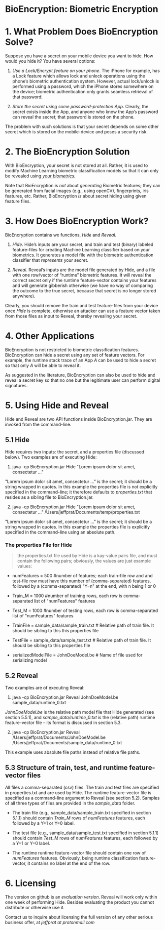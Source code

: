 # BioEncryption: Biometric Encryption 

# 1. What Problem Does BioEncryption Solve?

Suppose you have a secret on your mobile device you want to hide. How
would you hide it? You have several options:

1.  *Use a Lock/Encrypt feature on your phone*. The iPhone for example,
    has a Lock feature which allows lock and unlock operations using the
    phone’s biometric authentication system. However, actual lock/unlock
    is performed using a password, which the iPhone stores somewhere on
    the device; biometric authentication only grants seamless retrieval of that
    password.

2.  *Store the secret using some password-protection App*. Clearly, the
    secret exists inside the App, and anyone who know the App’s password
    can reveal the secret; that password is stored on the phone.

The problem with such solutions is that your secret depends on some other secret which is stored
on the mobile-device and poses a security risk.

# 2. The BioEncryption Solution

With BioEncryption, your secret is not stored at all. Rather, it is
used to modify Machine Learning biometric classification models so that
it can only be revealed using *<u>your biometrics</u>*. 

Note that BioEncryption is *not* about  *generating* Biometric features; they can be generated from facial images (e.g., using openCV), fingerprints, iris features, etc. Rather, BioEncryption *is* about secret hiding using given feature files.

# 3. How Does BioEncryption Work?

BioEncryption contains wo functions, *Hide* and *Reveal*.

1.  *Hide*. Hide’s inputs are your secret, and train and test (binary)
    labeled feature-files for creating Machine Learning classifier based
    on your biometrics. It generates a model file with the biometric
    authentication classifier that *represents* your secret.

2.  *Reveal*. Reveal’s inputs are the model file generated by Hide, and
    a file with one row/vector of “runtime” biometric features. It will
    reveal the correct secret only if the runtime feature-vector
    contains your features and will generate gibberish otherwise (we have no way of comparing the outcome to the true secret, because that secret is no longer stored anywhere).

Clearly, you should remove the train and test feature-files from your
device once *Hide* is complete, otherwise an attacker can use a feature
vector taken from those files as input to Reveal, thereby revealing your
secret.

# 4. Other Applications

BioEncryption is not restricted to biometric classification features. BioEncryption can
hide a secret using any set of feature vectors. For example, the runtime
stack trace of an App *A* can be used to hide a secret so that only *A*
will be able to reveal it.

As suggested in the literature, BioEncryption can also be used to hide and reveal a secret key so that no one but the legitimate user can perform digital signatures.

# 5. Using Hide and Reveal

Hide and Reveal are two API functions inside BioEncryption.jar. They are invoked
from the command-line.

## 5.1 Hide

Hide requires two inputs: the secret, and a properties file (discussed
below). Two examples are of executing Hide:

1.  java -cp BioEncryption.jar Hide "Lorem ipsum dolor sit amet, consectetur
    ..."

"Lorem ipsum dolor sit amet, consectetur ..." is the secret; it should
be a string wrapped in quotes. In this example the properties file is
not explicitly specified in the command-line; it therefore defaults to
*properties.txt* that resides as a sibling file to BioEncryption.jar.

2.  java -cp BioEncryption.jar Hide "Lorem ipsum dolor sit amet, consectetur
    ..." /Users/jeffprat/Documents/temp/properties.txt

"Lorem ipsum dolor sit amet, consectetur ..." is the secret; it should
be a string wrapped in quotes. In this example the properties file is
explicitly specified in the command-line using an absolute path.

### The properties File for Hide

> the properties.txt file used by Hide is a kay-value pairs file, and
> must contain the following pairs; obviously, the values are just
> example values:

-   numFeatures = 500 \#number of features; each train-file row and and
    test-file row must have this number of (comma-separated) features,
    followed by a (comma-separated) "Y=n" at the end, with n being 1 or 0

-   Train_M = 1000 \#number of training rows, each row is
    comma-separated list of "numFeatures" features

-   Test_M = 1000 \#number of testing rows, each row is comma-separated
    list of "numFeatures" features

-   TrainFile = sample_data/sample_train.txt \# Relative path of train
    file. It should be sibling to this this properties file

-   TestFile = sample_data/sample_test.txt \# Relative path of train
    file. It should be sibling to this properties file

-   serializedModelFile = JohnDoeModel.be \# Name of file used for
    serializing model

## 5.2 Reveal

Two examples are of executing Reveal:

1.  java -cp BioEncryption.jar Reveal JohnDoeModel.be sample_data/runtime_0.txt

*JohnDoeModel.be* is the relative path model file that Hide generated
(see section 5.5.1), and *sample_data/runtime_0.txt* is the (relative
path) runtime feature-vector file – its format is discussed in section
5.3.

2.  java -cp BioEncryption.jar Reveal /Users/jeffprat/Documents/JohnDoeModel.be
    /Users/jeffprat/Documents/sample_data/runtime_0.txt

This example uses absolute file paths instead of relative file paths.

## 5.3 Structure of train, test, and runtime feature-vector files 

All files a comma-separated (csv) files. The train and test files are
specified in properties.txt and are used by Hide. The runtime
feature-vector file is specified as a command-line argument to Reveal
(see section 5.2). Samples of all three types of files are provided in the *sample_data* folder.

-   The train file (e.g., sample_data/sample_train.txt specified in
    section 5.1.1) should contain *Train_M* rows of *numFeatures*
    features, each followed by a Y=1 or Y=0 label.

-   The test file (e.g., sample_data/sample_test.txt specified in
    section 5.1.1) should contain *Test_M* rows of *numFeatures*
    features, each followed by a Y=1 or Y=0 label.

-   The runtime runtime feature-vector file should contain one row of
    *numFeatures* features. Obviously, being runtime classification
    feature-vector, it contains no label at the end of the row.

# 6. Licensing

The version on github is an *evaluation version*. Reveal will work only
within one week of performing Hide. Besides evaluating the product you
cannot distribute or otherwise use it.

Contact us to inquire about licensing the full version of any other
serious business offer, at *jeffprat at protonmail.com*

